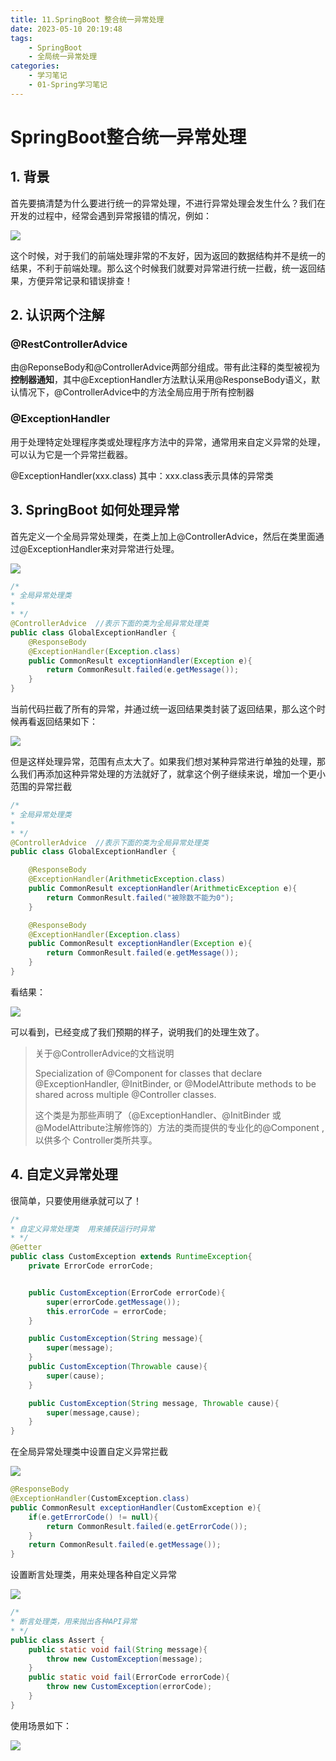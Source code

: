 ```yaml
---
title: 11.SpringBoot 整合统一异常处理
date: 2023-05-10 20:19:48
tags: 
    - SpringBoot
    - 全局统一异常处理
categories:
    - 学习笔记
    - 01-Spring学习笔记
---
```

# SpringBoot整合统一异常处理

## 1. 背景

首先要搞清楚为什么要进行统一的异常处理，不进行异常处理会发生什么？我们在开发的过程中，经常会遇到异常报错的情况，例如：

![](https://cdn.staticaly.com/gh/hfshaobing/picx-images-hosting@master/20230814/异常示例.5luk7yykfng0.webp)

这个时候，对于我们的前端处理非常的不友好，因为返回的数据结构并不是统一的结果，不利于前端处理。那么这个时候我们就要对异常进行统一拦截，统一返回结果，方便异常记录和错误排查！

## 2. 认识两个注解

### @RestControllerAdvice

由@ReponseBody和@ControllerAdvice两部分组成。带有此注释的类型被视为**控制器通知**，其中@ExceptionHandler方法默认采用@ResponseBody语义，默认情况下，@ControllerAdvice中的方法全局应用于所有控制器

### @ExceptionHandler

用于处理特定处理程序类或处理程序方法中的异常，通常用来自定义异常的处理，可以认为它是一个异常拦截器。

@ExceptionHandler(xxx.class) 其中：xxx.class表示具体的异常类

## 3. SpringBoot 如何处理异常

首先定义一个全局异常处理类，在类上加上@ControllerAdvice，然后在类里面通过@ExceptionHandler来对异常进行处理。

![](https://cdn.staticaly.com/gh/hfshaobing/picx-images-hosting@master/20230814/定义全局异常处理类_1.6ak32u0uscg0.webp)

```java
/*
* 全局异常处理类
*
* */
@ControllerAdvice  //表示下面的类为全局异常处理类
public class GlobalExceptionHandler {
    @ResponseBody
    @ExceptionHandler(Exception.class)
    public CommonResult exceptionHandler(Exception e){
        return CommonResult.failed(e.getMessage());
    }
}
```

当前代码拦截了所有的异常，并通过统一返回结果类封装了返回结果，那么这个时候再看返回结果如下：

![](https://cdn.staticaly.com/gh/hfshaobing/picx-images-hosting@master/20230814/统一返回.5izv3f3v4l40.webp)

但是这样处理异常，范围有点太大了。如果我们想对某种异常进行单独的处理，那么我们再添加这种异常处理的方法就好了，就拿这个例子继续来说，增加一个更小范围的异常拦截

```java
/*
* 全局异常处理类
*
* */
@ControllerAdvice  //表示下面的类为全局异常处理类
public class GlobalExceptionHandler {

    @ResponseBody
    @ExceptionHandler(ArithmeticException.class)
    public CommonResult exceptionHandler(ArithmeticException e){
        return CommonResult.failed("被除数不能为0");
    }

    @ResponseBody
    @ExceptionHandler(Exception.class)
    public CommonResult exceptionHandler(Exception e){
        return CommonResult.failed(e.getMessage());
    }
}
```

看结果：

![](https://cdn.staticaly.com/gh/hfshaobing/picx-images-hosting@master/20230814/异常返回2.1qjhsz4rftds.webp)

可以看到，已经变成了我们预期的样子，说明我们的处理生效了。

> 关于@ControllerAdvice的文档说明
>
> Specialization of @Component for classes that declare @ExceptionHandler, @InitBinder, or @ModelAttribute methods to be shared across multiple @Controller classes.
>
> 这个类是为那些声明了（@ExceptionHandler、@InitBinder 或 @ModelAttribute注解修饰的）方法的类而提供的专业化的@Component , 以供多个 Controller类所共享。
>

## 4. 自定义异常处理

很简单，只要使用继承就可以了！

```java
/*
* 自定义异常处理类  用来捕获运行时异常
* */
@Getter
public class CustomException extends RuntimeException{
    private ErrorCode errorCode;


    public CustomException(ErrorCode errorCode){
        super(errorCode.getMessage());
        this.errorCode = errorCode;
    }

    public CustomException(String message){
        super(message);
    }
    public CustomException(Throwable cause){
        super(cause);
    }

    public CustomException(String message, Throwable cause){
        super(message,cause);
    }
}
```

在全局异常处理类中设置自定义异常拦截

![](https://cdn.staticaly.com/gh/hfshaobing/picx-images-hosting@master/20230814/设置自定义异常拦截.6s2ugbr6pbk0.webp)

```JAVA
@ResponseBody
@ExceptionHandler(CustomException.class)
public CommonResult exceptionHandler(CustomException e){
	if(e.getErrorCode() != null){
        return CommonResult.failed(e.getErrorCode());
    }
    return CommonResult.failed(e.getMessage());
}
```

设置断言处理类，用来处理各种自定义异常

![](https://cdn.staticaly.com/gh/hfshaobing/picx-images-hosting@master/20230814/断言处理类.z94ahvgkl74.webp)

```java
/*
* 断言处理类，用来抛出各种API异常
* */
public class Assert {
    public static void fail(String message){
        throw new CustomException(message);
    }
    public static void fail(ErrorCode errorCode){
        throw new CustomException(errorCode);
    }
}
```

使用场景如下：

![](https://cdn.staticaly.com/gh/hfshaobing/picx-images-hosting@master/20230814/使用断言处理.5wrc1nz7cvk0.webp)
